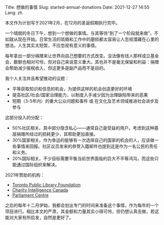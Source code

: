 Title: 想做的事情
Slug: started-annual-donations
Date: 2021-12-27 14:55
Lang: zh 

本文作为计划写于2021年2月，在12月的圣诞假期执行完毕。

一个晴朗的冬日下午，想到一个想做的事情。与其等待“到了一个阶段就来做”，不如就从现在开始。日常生活的琐屑和工作中的磨损都太容易让人忽视潜藏在心里的想法。人生其实太短暂，不应忽视有意义的事情。

每年拿出一部分捐赠来让世界向自己想要的方式改变。没法像有钱人那样成立基金会，数额也相对可怜，但对自己来说意义重大。其也并不是毫无保留和利益：捐赠会帮助减少报税收入，但这更多是副产品而不是目的。

我个人关注并且希望推动的议题：

* 平等获取知识和信息的机会，为提供这样的机会创造更好的环境
* 提高社区/社会/国家治理能力，以制度入手减少因为治理缺陷带来的恶果
* 短期（3-5年内）的重大公众问题和事件 或 在文化及艺术领域推进社会进步及参与

这部分投入的分配：

* 50%社区相关。其中部分隐含私心——通常自己是受益的用户。考虑到这种基层捐赠所经过的损耗更少，其帮助更加直接。
* 30%国家相关。作为幸运的能够有一次选择自己的国家的机会的人，应该做一些事情来回报。社区议员发来的恭贺入籍邮件也提到这是作为一名公民的责任和义务。
* 20%国际相关。不少目标需要平衡当前世界面临的巨大不平等鸿沟，而这些只能通过国际组织来解决。

2021年赞助的机构：

- [Toronto Public Library Foundation](https://tplfoundation.ca/)
- [Charity Intelligence Canada](https://charityintelligence.ca/)
- [Parliament Centre](https://parlcent.org/)

之后的每年十二月伊始，我都会划出专门的时间来准备这个事情，作为每年的一个项目进行。相比本文的严肃，其金额和力量其实小得可怜，但仍想认真去做，若这能对大家有所启发，自然是更好了。